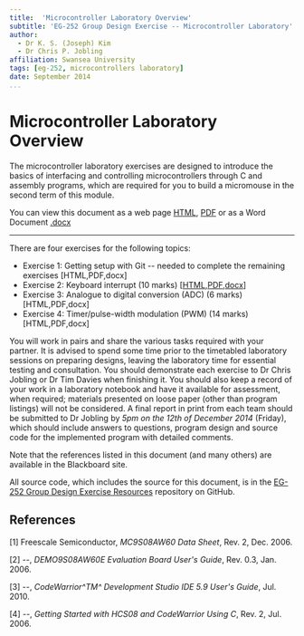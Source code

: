 ```yaml
---
title:  'Microcontroller Laboratory Overview'
subtitle: 'EG-252 Group Design Exercise -- Microcontroller Laboratory'
author:
  - Dr K. S. (Joseph) Kim
  - Dr Chris P. Jobling
affiliation: Swansea University
tags: [eg-252, microcontrollers laboratory]
date: September 2014
...
```


# Microcontroller Laboratory Overview

The microcontroller laboratory exercises are designed to introduce the basics of
interfacing and controlling microcontrollers through C and assembly programs,
which are required for you to build a micromouse in the second term of this
module.

You can view this document as a web page [HTML](overview.html), [PDF](overview.pdf) or as
a Word Document [.docx](overview.docx)

-----

There are four exercises for the following topics:

- Exercise 1: Getting setup with Git -- needed to complete the remaining exercises [HTML,PDF,docx]
- Exercise 2: Keyboard interrupt (10 marks) [[HTML](Exercise2/exercise2.html),[PDF](Exercise2/exercise2.pdf),[docx](Exercise2/exercise2.html)]
- Exercise 3: Analogue to digital conversion (ADC) (6 marks) [HTML,PDF,docx]
- Exercise 4: Timer/pulse-width modulation (PWM) (14 marks) [HTML,PDF,docx]

You will work in pairs and share the various tasks required with your partner.
It is advised to spend some time prior to the timetabled laboratory sessions on
preparing designs, leaving the laboratory time for essential testing and
consultation. You should demonstrate each exercise to Dr Chris Jobling or Dr Tim
Davies when finishing it. You should also keep a record of your work in a
laboratory notebook and have it available for assessment, when required;
materials presented on loose paper (other than program listings) will not be
considered. A final report in print from each team should be submitted to Dr
Jobling by _5pm on the 12th of December 2014_ (Friday), which should include
answers to questions, program design and source code for the implemented program
with detailed comments. 

Note that the references listed in this document (and many others) are available
in the Blackboard site.

All source code, which includes the source for this document, is in the [EG-252
Group Design Exercise Resources](https://github.com/cpjobling/EG-252-Resources) repository on GitHub.

## References

[1] Freescale Semiconductor, _MC9S08AW60 Data Sheet_, Rev. 2, Dec. 2006.

[2] --, _DEMO9S08AW60E Evaluation Board User's Guide_, Rev. 0.3, Jan.
2006.

[3] --, _CodeWarrior^TM^ Development Studio IDE 5.9 User's Guide_, Jul. 2010.

[4] --, _Getting Started with HCS08 and CodeWarrior Using C_, Rev. 2, Jul.
2006.

